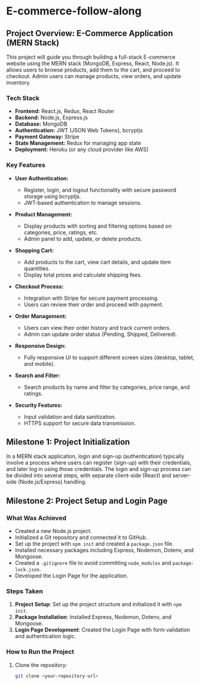 # E-commerce-follow-along

## Project Overview: E-Commerce Application (MERN Stack)

This project will guide you through building a full-stack E-commerce website using the MERN stack (MongoDB, Express, React, Node.js). It allows users to browse products, add them to the cart, and proceed to checkout. Admin users can manage products, view orders, and update inventory.

### Tech Stack

- **Frontend:** React.js, Redux, React Router
- **Backend:** Node.js, Express.js
- **Database:** MongoDB
- **Authentication:** JWT (JSON Web Tokens), bcryptjs
- **Payment Gateway:** Stripe
- **State Management:** Redux for managing app state
- **Deployment:** Heroku (or any cloud provider like AWS)

### Key Features

- **User Authentication:** 
  - Register, login, and logout functionality with secure password storage using bcryptjs.
  - JWT-based authentication to manage sessions.
  
- **Product Management:**
  - Display products with sorting and filtering options based on categories, price, ratings, etc.
  - Admin panel to add, update, or delete products.

- **Shopping Cart:**
  - Add products to the cart, view cart details, and update item quantities.
  - Display total prices and calculate shipping fees.

- **Checkout Process:**
  - Integration with Stripe for secure payment processing.
  - Users can review their order and proceed with payment.

- **Order Management:**
  - Users can view their order history and track current orders.
  - Admin can update order status (Pending, Shipped, Delivered).

- **Responsive Design:**
  - Fully responsive UI to support different screen sizes (desktop, tablet, and mobile).

- **Search and Filter:**
  - Search products by name and filter by categories, price range, and ratings.

- **Security Features:**
  - Input validation and data sanitization.
  - HTTPS support for secure data transmission.

## Milestone 1: Project Initialization

In a MERN stack application, login and sign-up (authentication) typically involve a process where users can register (sign-up) with their credentials, and later log in using those credentials. The login and sign-up process can be divided into several steps, with separate client-side (React) and server-side (Node.js/Express) handling.

## Milestone 2: Project Setup and Login Page

### What Was Achieved
- Created a new Node.js project.
- Initialized a Git repository and connected it to GitHub.
- Set up the project with `npm init` and created a `package.json` file.
- Installed necessary packages including Express, Nodemon, Dotenv, and Mongoose.
- Created a `.gitignore` file to avoid committing `node_modules` and `package-lock.json`.
- Developed the Login Page for the application.

### Steps Taken
1. **Project Setup**: Set up the project structure and initialized it with `npm init`.
2. **Package Installation**: Installed Express, Nodemon, Dotenv, and Mongoose.
3. **Login Page Development**: Created the Login Page with form validation and authentication logic.

### How to Run the Project
1. Clone the repository:
   ```sh
   git clone <your-repository-url>
